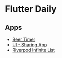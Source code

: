 # Flutter Daily

## Apps

- [Beer Timer](./apps/countdown_timer)
- [UI - Sharing App](https://github.com/maful/flutter_design-sharing-app)
- [Riverpod Infinite List](./apps/riverpod_infinite)
